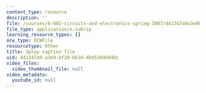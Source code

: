 ```yaml
---
content_type: resource
description: ''
file: /courses/6-002-circuits-and-electronics-spring-2007/441347a9a3e9bf20b63d4bd5364604bc_ypX20WnHNQw.srt
file_type: application/x-subrip
learning_resource_types: []
ocw_type: OCWFile
resourcetype: Other
title: 3play caption file
uid: 441347a9-a3e9-bf20-b63d-4bd5364604bc
video_files:
  video_thumbnail_file: null
video_metadata:
  youtube_id: null
---
```

